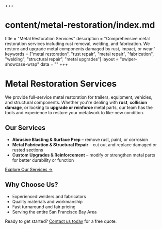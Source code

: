 +++
# content/metal-restoration/index.md
title = "Metal Restoration Services"
description = "Comprehensive metal restoration services including rust removal, welding, and fabrication. We restore and upgrade metal components damaged by rust, impact, or wear."
keywords = ["metal restoration", "rust repair", "metal repair", "fabrication", "welding", "structural repair", "metal upgrades"]
layout = "swiper-showcase-wrap"
data = ""
+++


# Metal Restoration Services

We provide full-service metal restoration for trailers, equipment, vehicles, and structural components. Whether you're dealing with **rust**, **collision damage**, or looking to **upgrade or reinforce** metal parts, our team has the tools and experience to restore your metalwork to like-new condition.

## Our Services

- **Abrasive Blasting & Surface Prep** – remove rust, paint, or corrosion
- **Metal Fabrication & Structural Repair** – cut out and replace damaged or rusted sections
- **Custom Upgrades & Reinforcement** – modify or strengthen metal parts for better durability or function

[Explore Our Services →](/metal-restoration/)

## Why Choose Us?

- Experienced welders and fabricators
- Quality materials and workmanship
- Fast turnaround and fair pricing
- Serving the entire San Francisco Bay Area

Ready to get started? [Contact us today](/contact-us/) for a free quote.
